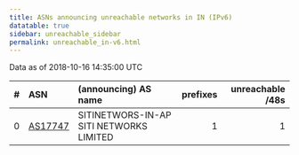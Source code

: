 ```yaml
---
title: ASNs announcing unreachable networks in IN (IPv6)
datatable: true
sidebar: unreachable_sidebar
permalink: unreachable_in-v6.html
---
```


Data as of 2018-10-16 14:35:00 UTC


<div class="datatable-begin"></div>

|   # | ASN                                    | (announcing) AS name                    |   prefixes |   unreachable /48s |
|----:|:---------------------------------------|:----------------------------------------|-----------:|-------------------:|
|   0 | [AS17747](unreachable_AS17747-v6.html) | SITINETWORS-IN-AP SITI NETWORKS LIMITED |          1 |                  1 |

<div class="datatable-end"></div>